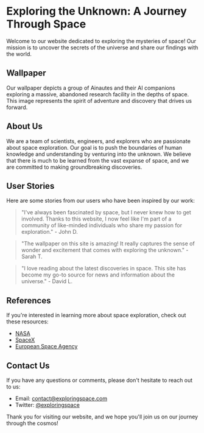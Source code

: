 <!--font:Futura-->

# Exploring the Unknown: A Journey Through Space

Welcome to our website dedicated to exploring the mysteries of space! Our mission is to uncover the secrets of the universe and share our findings with the world. 

## Wallpaper

Our wallpaper depicts a group of Ainautes and their AI companions exploring a massive, abandoned research facility in the depths of space. This image represents the spirit of adventure and discovery that drives us forward.

## About Us

We are a team of scientists, engineers, and explorers who are passionate about space exploration. Our goal is to push the boundaries of human knowledge and understanding by venturing into the unknown. We believe that there is much to be learned from the vast expanse of space, and we are committed to making groundbreaking discoveries.

## User Stories

Here are some stories from our users who have been inspired by our work:

> "I've always been fascinated by space, but I never knew how to get involved. Thanks to this website, I now feel like I'm part of a community of like-minded individuals who share my passion for exploration." - John D.

> "The wallpaper on this site is amazing! It really captures the sense of wonder and excitement that comes with exploring the unknown." - Sarah T.

> "I love reading about the latest discoveries in space. This site has become my go-to source for news and information about the universe." - David L.

## References

If you're interested in learning more about space exploration, check out these resources:

- [NASA](#)
- [SpaceX](#)
- [European Space Agency](#)

## Contact Us

If you have any questions or comments, please don't hesitate to reach out to us:

- Email: contact@exploringspace.com
- Twitter: [@exploringspace](#) 

Thank you for visiting our website, and we hope you'll join us on our journey through the cosmos!

<!--

Write me content for website with wallpaper which alt text is:

"A group of Ainautes and their AI companions exploring a massive, abandoned research facility in the depths of space."

The name/title of the page should not be 1:1 copy of the alt text but rather a real content of the website which is using this wallpaper.

- Use markdown format 
- Start with heading
- Heading should be short and concise
- The content should look like a real website 
- The website should not be about the wallpaper, wallpaper is just a related background
- Heading should be contain work "wallpaper" or "background"
- Include real sections like references, contact, user stories, etc. use things relevant to the page purpose.
- Feel free to use structure like headings, bullets, numbering, blockquotes, paragraphs, horizontal lines, etc.
- You can use formatting like bold or _italic_
- You can include UTF-8 emojis
- Links should be only #hash anchors (and you can refer to the document itself)
- Do not include images


---


# Exploring the Unknown: A Journey Through Space

Welcome to our website dedicated to exploring the mysteries of space! Our mission is to uncover the secrets of the universe and share our findings with the world. 

## Wallpaper

Our wallpaper depicts a group of Ainautes and their AI companions exploring a massive, abandoned research facility in the depths of space. This image represents the spirit of adventure and discovery that drives us forward.

## About Us

We are a team of scientists, engineers, and explorers who are passionate about space exploration. Our goal is to push the boundaries of human knowledge and understanding by venturing into the unknown. We believe that there is much to be learned from the vast expanse of space, and we are committed to making groundbreaking discoveries.

## User Stories

Here are some stories from our users who have been inspired by our work:

> "I've always been fascinated by space, but I never knew how to get involved. Thanks to this website, I now feel like I'm part of a community of like-minded individuals who share my passion for exploration." - John D.

> "The wallpaper on this site is amazing! It really captures the sense of wonder and excitement that comes with exploring the unknown." - Sarah T.

> "I love reading about the latest discoveries in space. This site has become my go-to source for news and information about the universe." - David L.

## References

If you're interested in learning more about space exploration, check out these resources:

- [NASA](#)
- [SpaceX](#)
- [European Space Agency](#)

## Contact Us

If you have any questions or comments, please don't hesitate to reach out to us:

- Email: contact@exploringspace.com
- Twitter: [@exploringspace](#) 

Thank you for visiting our website, and we hope you'll join us on our journey through the cosmos!

-->
